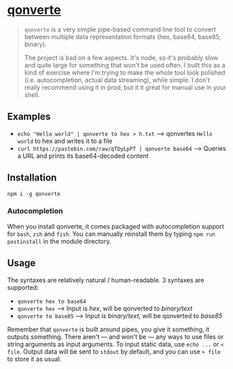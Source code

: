 # [qonverte](https://www.npmjs.com/package/qonverte)

> `qonverte` is a very simple pipe-based command line tool to convert between multiple data representation formats (hex, base64, base85, binary).
> 
> The project is bad on a few aspects. It's node, so it's probably slow and quite large for something that won't be used often. I built this as a kind of exercise where I'm trying to make the whole tool look polished (i.e. autocompletion, actual data streaming), while simple. I don't really recommend using it in prod, but it it great for manual use in your shell.

## Examples

 * `echo "Hello world" | qonverte to hex > h.txt` --> qonvertes `Hello world` to hex and writes it to a file
 * `curl https://pastebin.com/raw/qTDyLpPT | qonverte base64` --> Queries a URL and prints its base64-decoded content

## Installation

`npm i -g qonverte`

### Autocompletion

When you install qonverte, it comes packaged with autocompletion support for `bash`, `zsh` and `fish`. You can manually reinstall them by typing `npm run postinstall` in the module directory.

## Usage

The syntaxes are relatively natural / human-readable. 3 syntaxes are supported:

 * `qonverte hex to base64`
 * `qonverte hex` --> Input is _hex_, will be qonverted to _binary/text_
 * `qonverte to base85` --> Input is _binary/text_, will be qonverted to _base85_

Remember that `qonverte` is built around pipes, you give it something, it outputs something. There aren't — and won't be — any ways to use files or string arguments as input arguments. To input static data, use `echo ...` or `< file`. Output data will be sent to `stdout` by default, and you can use `> file` to store it as usual.
